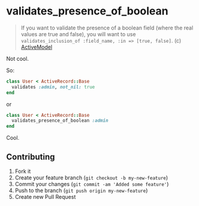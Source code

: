 # validates_presence_of_boolean

> If you want to validate the presence of a boolean field (where the real values
are true and false), you will want to use
`validates_inclusion_of :field_name, :in => [true, false]`.
(c) [ActiveModel](https://github.com/rails/rails/blob/8381d398cedf3e95fb073b8110d80f636cff449c/activemodel/lib/active_model/validations/presence.rb#L22)

Not cool.

So:

```ruby
class User < ActiveRecord::Base
  validates :admin, not_nil: true
end
```

or

```ruby
class User < ActiveRecord::Base
  validates_presence_of_boolean :admin
end
```

Cool.

## Contributing

1. Fork it
2. Create your feature branch (`git checkout -b my-new-feature`)
3. Commit your changes (`git commit -am 'Added some feature'`)
4. Push to the branch (`git push origin my-new-feature`)
5. Create new Pull Request
